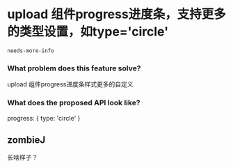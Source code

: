 # upload 组件progress进度条，支持更多的类型设置，如type='circle'

`needs-more-info`

### What problem does this feature solve?

upload 组件progress进度条样式更多的自定义

### What does the proposed API look like?

progress: { type: 'circle' }

<!-- generated by ant-design-issue-helper. DO NOT REMOVE -->

## zombieJ

长啥样子？
